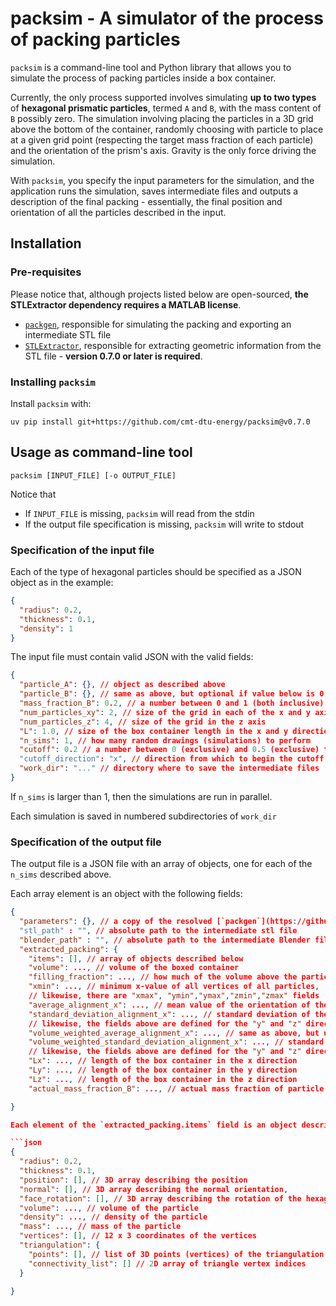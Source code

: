 # packsim - A simulator of the process of packing particles

`packsim` is a command-line tool and Python library that allows you to simulate the process
of packing particles inside a box container.

Currently, the only process supported involves simulating **up to two types** of
**hexagonal prismatic particles**, termed `A` and `B`, with the mass content of `B` possibly zero.
The simulation involving placing the particles in a 3D grid above the bottom of the
container, randomly choosing with particle to place at a given grid point (respecting
the target mass fraction of each particle) and the orientation of the prism's axis.
Gravity is the only force driving the simulation.

With `packsim`, you specify the input parameters for the simulation, and
the application runs the simulation, saves intermediate files and
outputs a description of the final packing - essentially, the final
position and orientation of all the particles described in the input.

## Installation

### Pre-requisites

Please notice that, although projects listed below are open-sourced,
**the STLExtractor dependency requires a MATLAB license**.

- [`packgen`][packgen], responsible for simulating the packing and exporting an intermediate STL file
- [`STLExtractor`][stlextractor], responsible for extracting geometric information from the STL file - **version 0.7.0 or later is required**.

[packgen]: https://github.com/cmt-dtu-energy/packgen
[stlextractor]: https://github.com/cmt-dtu-energy/stlextractor

### Installing `packsim`

Install `packsim` with:

```shell
uv pip install git+https://github.com/cmt-dtu-energy/packsim@v0.7.0
```

## Usage as command-line tool

```shell
packsim [INPUT_FILE] [-o OUTPUT_FILE] 
```

Notice that

- If `INPUT_FILE` is missing, `packsim` will read from the stdin
- If the output file specification is missing, `packsim` will write to stdout

### Specification of the input file

Each of the type of hexagonal particles should be specified
as a JSON object as in the example:

```json
{
  "radius": 0.2,
  "thickness": 0.1,
  "density": 1
}
```

The input file must contain valid JSON with the valid fields:

```json
{
  "particle_A": {}, // object as described above
  "particle_B": {}, // same as above, but optional if value below is 0
  "mass_fraction_B": 0.2, // a number between 0 and 1 (both inclusive)
  "num_particles_xy": 2, // size of the grid in each of the x and y axis
  "num_particles_z": 4, // size of the grid in the z axis
  "L": 1.0, // size of the box container length in the x and y directions
  "n_sims": 1, // how many random drawings (simulations) to perform
  "cutoff": 0.2 // a number between 0 (exclusive) and 0.5 (exclusive) that indicates how much a margin to cut from the ends of the container
  "cutoff_direction": "x", // direction from which to begin the cutoff process
  "work_dir": "..." // directory where to save the intermediate files
}
```

If `n_sims` is larger than 1, then the simulations are run in parallel.

Each simulation is saved in numbered subdirectories of `work_dir`

### Specification of the output file

The output file is a JSON file with an array of objects, one for each of the
`n_sims` described above.

Each array element is an object with the following fields:

```json
{
  "parameters": {}, // a copy of the resolved [`packgen`](https://github.com/cmt-dtu-energy/packgen/blob/main/examples/parameters.json) input file
  "stl_path" : "", // absolute path to the intermediate stl file
  "blender_path" : "", // absolute path to the intermediate Blender file (useful for producing renderings)
  "extracted_packing": {
    "items": [], // array of objects described below
    "volume": ..., // volume of the boxed container
    "filling_fraction": ..., // how much of the volume above the particles occupy
    "xmin": ..., // minimum x-value of all vertices of all particles,
    // likewise, there are "xmax", "ymin","ymax","zmin","zmax" fields
    "average_alignment_x": ..., // mean value of the orientation of the particles with respect for the "x" axis
    "standard_deviation_alignment_x": ..., // standard deviation of the statistic described above
    // likewise, the fields above are defined for the "y" and "z" direction
    "volume_weighted_average_alignment_x": ..., // same as above, but using each particle's volume as weigth and normalizing with the box volume
    "volume_weighted_standard_deviation_alignment_x": ..., // standard deviation of the statistic described above
    // likewise, the fields above are defined for the "y" and "z" direction
    "Lx": ..., // length of the box container in the x direction
    "Ly": ..., // length of the box container in the y direction
    "Lz": ..., // length of the box container in the z direction
    "actual_mass_fraction_B": ..., // actual mass fraction of particle B in the packing, after considering the cutoff

}

Each element of the `extracted_packing.items` field is an object describing the final state of each particle:

```json
{
  "radius": 0.2,
  "thickness": 0.1,
  "position": [], // 3D array describing the position
  "normal": [], // 3D array describing the normal orientation,
  "face_rotation": [], // 3D array describing the rotation of the hexagonal face, orthogonal to the "normal" vector
  "volume": ..., // volume of the particle
  "density": ..., // density of the particle
  "mass": ..., // mass of the particle
  "vertices": [], // 12 x 3 coordinates of the vertices
  "triangulation": {
    "points": [], // list of 3D points (vertices) of the triangulation
    "connectivity_list": [] // 2D array of triangle vertex indices
  }

}
```
